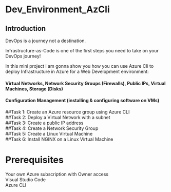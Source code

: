 # Dev_Environment_AzCli

## Introduction

DevOps is a journey not a destination.

Infrastructure-as-Code is one of the first steps you need to take on your DevOps journey!

In this mini project i am gonna show you how you can use Azure Cli to deploy Infrastructure in Azure for a Web Development environment:


#### Virtual Networks, Network Security Groups (Firewalls), Public IPs, Virtual Machines, Storage (Disks)

#### Configuration Management (installing & configuring software on VMs)


##Task 1: Create an Azure resource group using Azure CLI <br />
##Task 2: Deploy a Virtual Network with a subnet <br />
##Task 3: Create a public IP address <br />
##Task 4: Create a Network Security Group <br />
##Task 5: Create a Linux Virtual Machine <br />
##Task 6: Install NGINX on a Linux Virtual Machine	


# Prerequisites

Your own Azure subscription with Owner access <br />
Visual Studio Code <br />
Azure CLI

